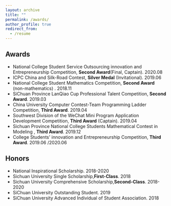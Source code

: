 ```yaml
---
layout: archive
title: ""
permalink: /awards/
author_profile: true
redirect_from:
  - /resume
---
```


## Awards

- National College Student Service Outsourcing innovation and Entrepreneurship Competition, **Second Award**(Final, Captain). 2020.08
- ICPC China and Silk-Road Contest, **Silver Medal** (Invitational). 2019.06 
- National College Student Mathematics Competition, **Second Award** (non-mathematics) . 2018.11 
- SiChuan Province LanQiao Cup Professional Talent Competition, **Second Award**. 2019.03
- China University Computer Contest-Team Programming Ladder Competition, **Third Award**. 2019.04
- Southwest Division of the WeChat Mini Program Application Development Competition, **Third Award** (Captain). 2019.04	
- Sichuan Province National College Students Mathematical Contest in Modeling , **Third Award**. 2019.12
- College Students' innovation and Entrepreneurship Competition, **Third Award**. 2019.06 /2020.06

## Honors

- National Inspirational Scholarship. 2018-2020
- Sichuan University Single Scholarship,**First-Class**. 2018
- Sichuan University Comprehensive Scholarship,**Second-Class**. 2018-2020 
- SiChuan University Outstanding Student. 2019
- SiChuan University Advanced Individual of Student Association. 2018

